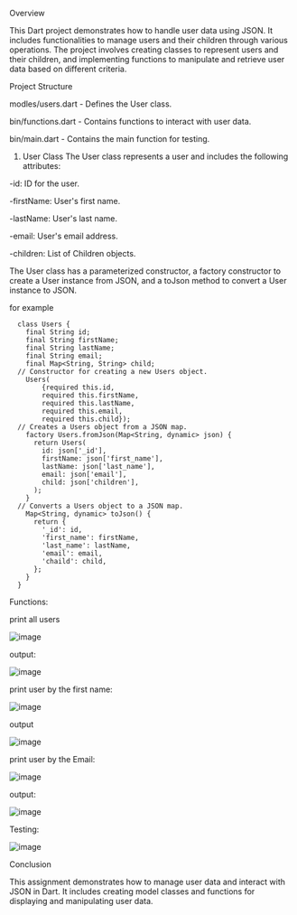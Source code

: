 Overview

This Dart project demonstrates how to handle user data using JSON. It includes functionalities to manage users and their children through various operations. The project involves creating classes to represent users and their children, and implementing functions to manipulate and retrieve user data based on different criteria.

Project Structure

modles/users.dart - Defines the User class.

bin/functions.dart - Contains functions to interact with user data.

bin/main.dart - Contains the main function for testing.

1. User Class
The User class represents a user and includes the following attributes:

-id: ID for the user.

-firstName: User's first name.

-lastName: User's last name.

-email: User's email address.

-children: List of Children objects.

The User class has a parameterized constructor, a factory constructor to create a User instance from JSON, and a toJson method to convert a User instance to JSON.

for example 

      class Users {
        final String id;
        final String firstName;
        final String lastName;
        final String email;
        final Map<String, String> child;
      // Constructor for creating a new Users object.
        Users(
            {required this.id,
            required this.firstName,
            required this.lastName,
            required this.email,
            required this.child});
      // Creates a Users object from a JSON map.
        factory Users.fromJson(Map<String, dynamic> json) {
          return Users(
            id: json['_id'],
            firstName: json['first_name'],
            lastName: json['last_name'],
            email: json['email'],
            child: json['children'],
          );
        }
      // Converts a Users object to a JSON map.
        Map<String, dynamic> toJson() {
          return {
            '_id': id,
            'first_name': firstName,
            'last_name': lastName,
            'email': email,
            'chaild': child,
          };
        }
      }

Functions:

print all users

![image](https://github.com/user-attachments/assets/351e1814-ff94-46e8-9309-f7c9fb0b9876)

output:

![image](https://github.com/user-attachments/assets/dc67564b-17cd-4a82-aee5-609321b753a4)


print user by the first name:

![image](https://github.com/user-attachments/assets/ddd7b999-29f9-44b8-ba2f-d59e9b33b4a4)


output

![image](https://github.com/user-attachments/assets/aa8352c8-ef90-4c90-bfc3-c12a584f5a82)

print user by the Email:

![image](https://github.com/user-attachments/assets/42ab69c6-c34d-467c-9aea-ce28c9e22e24)

output:

![image](https://github.com/user-attachments/assets/bec88626-97ee-42c3-b4ee-ea744ac853e7)


Testing:

![image](https://github.com/user-attachments/assets/c44c8bfb-2ce7-4b4f-9394-6b3499eb9afe)


Conclusion


This assignment demonstrates how to manage user data and interact with JSON in Dart. It includes creating model classes and functions for displaying and manipulating user data.





